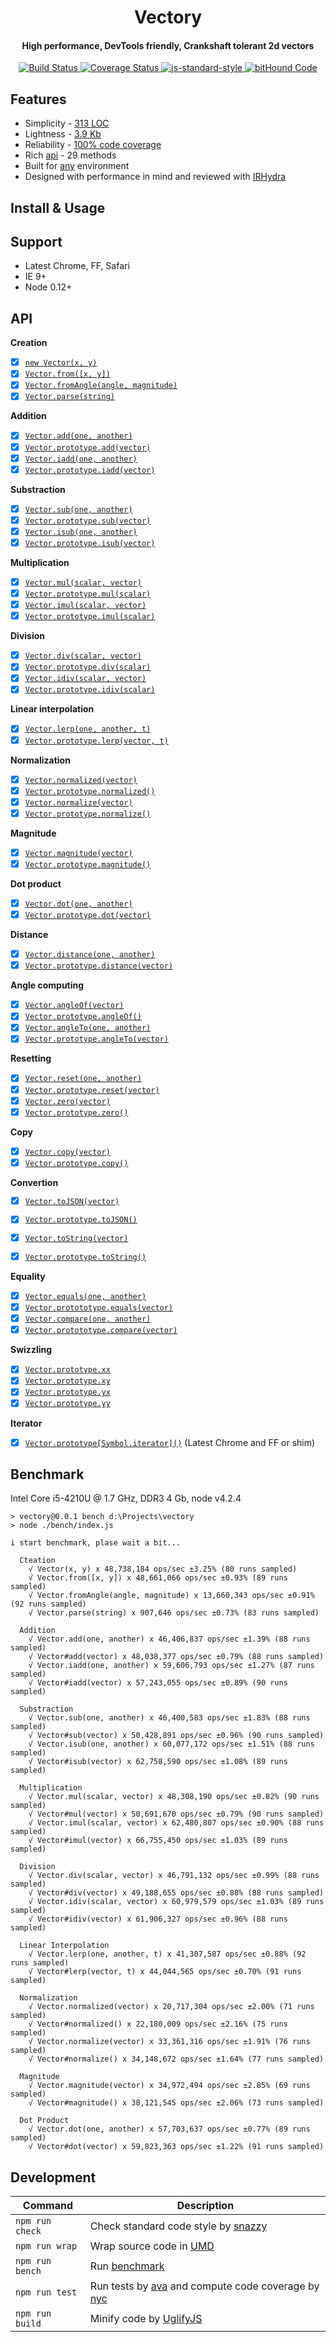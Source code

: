 <h1 align="center">Vectory</h1>
<h4 align="center">High performance, DevTools friendly, Crankshaft tolerant 2d vectors</h4>

<p align="center">
   <a href="https://travis-ci.org/broadsw0rd/vectory" target="_blank">
      <img src="https://travis-ci.org/broadsw0rd/vectory.svg?branch=master" alt="Build Status" target="_blank"></img>
   </a>
   <a href='https://coveralls.io/github/broadsw0rd/vectory?branch=master' target="_blank">
      <img src='https://coveralls.io/repos/broadsw0rd/vectory/badge.svg?branch=master&service=github' alt='Coverage Status' />
   </a>
   <a href="https://github.com/feross/standard" target="_blank">
      <img src="https://img.shields.io/badge/code%20style-standard-brightgreen.svg?style=flat" alt="js-standard-style"></img>
   </a>
   <a href="https://www.bithound.io/github/broadsw0rd/vectory">
   	<img src="https://www.bithound.io/github/broadsw0rd/vectory/badges/code.svg" alt="bitHound Code">
   </a>
</p>

## Features

- Simplicity - [313 LOC](https://github.com/broadsw0rd/vectory/blob/master/src/vectory.js#L313)
- Lightness - [3.9 Kb](https://github.com/broadsw0rd/vectory/blob/master/dist/vectory.min.js)
- Reliability - [100% code coverage](https://coveralls.io/github/broadsw0rd/vectory?branch=master)
- Rich [api](#api) - 29 methods
- Built for [any](https://github.com/broadsw0rd/vectory/blob/master/dist/vectory.js#L9) environment
- Designed with performance in mind and reviewed with [IRHydra](http://mrale.ph/irhydra/2/)

## Install & Usage

## Support

- Latest Chrome, FF, Safari
- IE 9+
- Node 0.12+

## API

**Creation**

- [x] [`new Vector(x, y)`](https://github.com/broadsw0rd/vectory/blob/master/src/vectory.js#L1)
- [x] [`Vector.from([x, y])`](https://github.com/broadsw0rd/vectory/blob/master/src/vectory.js#L8)
- [x] [`Vector.fromAngle(angle, magnitude)`](https://github.com/broadsw0rd/vectory/blob/master/src/vectory.js#L12)
- [x] [`Vector.parse(string)`](https://github.com/broadsw0rd/vectory/blob/master/src/vectory.js#L16)

**Addition**

- [x] [`Vector.add(one, another)`](https://github.com/broadsw0rd/vectory/blob/master/src/vectory.js#L20)
- [x] [`Vector.prototype.add(vector)`](https://github.com/broadsw0rd/vectory/blob/master/src/vectory.js#L24)
- [x] [`Vector.iadd(one, another)`](https://github.com/broadsw0rd/vectory/blob/master/src/vectory.js#L28)
- [x] [`Vector.prototype.iadd(vector)`](https://github.com/broadsw0rd/vectory/blob/master/src/vectory.js#L32)

**Substraction**

- [x] [`Vector.sub(one, another)`](https://github.com/broadsw0rd/vectory/blob/master/src/vectory.js#L38)
- [x] [`Vector.prototype.sub(vector)`](https://github.com/broadsw0rd/vectory/blob/master/src/vectory.js#L42)
- [x] [`Vector.isub(one, another)`](https://github.com/broadsw0rd/vectory/blob/master/src/vectory.js#L46)
- [x] [`Vector.prototype.isub(vector)`](https://github.com/broadsw0rd/vectory/blob/master/src/vectory.js#L50)

**Multiplication**

- [x] [`Vector.mul(scalar, vector)`](https://github.com/broadsw0rd/vectory/blob/master/src/vectory.js#L56)
- [x] [`Vector.prototype.mul(scalar)`](https://github.com/broadsw0rd/vectory/blob/master/src/vectory.js#L60)
- [x] [`Vector.imul(scalar, vector)`](https://github.com/broadsw0rd/vectory/blob/master/src/vectory.js#L64)
- [x] [`Vector.prototype.imul(scalar)`](https://github.com/broadsw0rd/vectory/blob/master/src/vectory.js#L68)

**Division**

- [x] [`Vector.div(scalar, vector)`](https://github.com/broadsw0rd/vectory/blob/master/src/vectory.js#L74)
- [x] [`Vector.prototype.div(scalar)`](https://github.com/broadsw0rd/vectory/blob/master/src/vectory.js#L78)
- [x] [`Vector.idiv(scalar, vector)`](https://github.com/broadsw0rd/vectory/blob/master/src/vectory.js#L82)
- [x] [`Vector.prototype.idiv(scalar)`](https://github.com/broadsw0rd/vectory/blob/master/src/vectory.js#L86)

**Linear interpolation**

- [x] [`Vector.lerp(one, another, t)`](https://github.com/broadsw0rd/vectory/blob/master/src/vectory.js#L92)
- [x] [`Vector.prototype.lerp(vector, t)`](https://github.com/broadsw0rd/vectory/blob/master/src/vectory.js#L96)

**Normalization**

- [x] [`Vector.normalized(vector)`](https://github.com/broadsw0rd/vectory/blob/master/src/vectory.js#L102)
- [x] [`Vector.prototype.normalized()`](https://github.com/broadsw0rd/vectory/blob/master/src/vectory.js#L106)
- [x] [`Vector.normalize(vector)`](https://github.com/broadsw0rd/vectory/blob/master/src/vectory.js#L117)
- [x] [`Vector.prototype.normalize()`](https://github.com/broadsw0rd/vectory/blob/master/src/vectory.js#L121)

**Magnitude**

- [x] [`Vector.magnitude(vector)`](https://github.com/broadsw0rd/vectory/blob/master/src/vectory.js#L132)
- [x] [`Vector.prototype.magnitude()`](https://github.com/broadsw0rd/vectory/blob/master/src/vectory.js#L136)

**Dot product**

- [x] [`Vector.dot(one, another)`](https://github.com/broadsw0rd/vectory/blob/master/src/vectory.js#L140)
- [x] [`Vector.prototype.dot(vector)`](https://github.com/broadsw0rd/vectory/blob/master/src/vectory.js#L144)

**Distance**

- [x] [`Vector.distance(one, another)`](https://github.com/broadsw0rd/vectory/blob/master/src/vectory.js#L148)
- [x] [`Vector.prototype.distance(vector)`](https://github.com/broadsw0rd/vectory/blob/master/src/vectory.js#L152)

**Angle computing**

- [x] [`Vector.angleOf(vector)`](https://github.com/broadsw0rd/vectory/blob/master/src/vectory.js#L158)
- [x] [`Vector.prototype.angleOf()`](https://github.com/broadsw0rd/vectory/blob/master/src/vectory.js#L162)
- [x] [`Vector.angleTo(one, another)`](https://github.com/broadsw0rd/vectory/blob/master/src/vectory.js#L166)
- [x] [`Vector.prototype.angleTo(vector)`](https://github.com/broadsw0rd/vectory/blob/master/src/vectory.js#L170)

**Resetting**

- [x] [`Vector.reset(one, another)`](https://github.com/broadsw0rd/vectory/blob/master/src/vectory.js#L174)
- [x] [`Vector.prototype.reset(vector)`](https://github.com/broadsw0rd/vectory/blob/master/src/vectory.js#L178)
- [x] [`Vector.zero(vector)`](https://github.com/broadsw0rd/vectory/blob/master/src/vectory.js#L184)
- [x] [`Vector.prototype.zero()`](https://github.com/broadsw0rd/vectory/blob/master/src/vectory.js#L188)

**Copy**

- [x] [`Vector.copy(vector)`](https://github.com/broadsw0rd/vectory/blob/master/src/vectory.js#L194)
- [x] [`Vector.prototype.copy()`](https://github.com/broadsw0rd/vectory/blob/master/src/vectory.js#L198)

**Convertion**

- [x] [`Vector.toJSON(vector)`](https://github.com/broadsw0rd/vectory/blob/master/src/vectory.js#L202)
- [x] [`Vector.prototype.toJSON()`](https://github.com/broadsw0rd/vectory/blob/master/src/vectory.js#L206)
- [x] [`Vector.toString(vector)`](https://github.com/broadsw0rd/vectory/blob/master/src/vectory.js#L210)
- [x] [`Vector.prototype.toString()`](https://github.com/broadsw0rd/vectory/blob/master/src/vectory.js#L214)


**Equality**

- [x] [`Vector.equals(one, another)`](https://github.com/broadsw0rd/vectory/blob/master/src/vectory.js#L218)
- [x] [`Vector.protototype.equals(vector)`](https://github.com/broadsw0rd/vectory/blob/master/src/vectory.js#L222)
- [x] [`Vector.compare(one, another)`](https://github.com/broadsw0rd/vectory/blob/master/src/vectory.js#L226)
- [x] [`Vector.protototype.compare(vector)`](https://github.com/broadsw0rd/vectory/blob/master/src/vectory.js#L230)

**Swizzling**

- [x] [`Vector.prototype.xx`](https://github.com/broadsw0rd/vectory/blob/master/src/vectory.js#L237)
- [x] [`Vector.prototype.xy`](https://github.com/broadsw0rd/vectory/blob/master/src/vectory.js#L247)
- [x] [`Vector.prototype.yx`](https://github.com/broadsw0rd/vectory/blob/master/src/vectory.js#L257)
- [x] [`Vector.prototype.yy`](https://github.com/broadsw0rd/vectory/blob/master/src/vectory.js#L267)

**Iterator**

- [x] [`Vector.prototype[Symbol.iterator]()`](https://github.com/broadsw0rd/vectory/blob/master/src/vectory.js#L309) (Latest Chrome and FF or shim)

## Benchmark

Intel Core i5-4210U @ 1.7 GHz, DDR3 4 Gb, node v4.2.4

```
> vectory@0.0.1 bench d:\Projects\vectory
> node ./bench/index.js

i start benchmark, plase wait a bit...

  Cteation
    √ Vector(x, y) x 48,738,184 ops/sec ±3.25% (80 runs sampled)
    √ Vector.from([x, y]) x 48,661,066 ops/sec ±0.93% (89 runs sampled)
    √ Vector.fromAngle(angle, magnitude) x 13,660,343 ops/sec ±0.91% (92 runs sampled)
    √ Vector.parse(string) x 907,646 ops/sec ±0.73% (83 runs sampled)

  Addition
    √ Vector.add(one, another) x 46,406,837 ops/sec ±1.39% (88 runs sampled)
    √ Vector#add(vector) x 48,038,377 ops/sec ±0.79% (88 runs sampled)
    √ Vector.iadd(one, another) x 59,606,793 ops/sec ±1.27% (87 runs sampled)
    √ Vector#iadd(vector) x 57,243,055 ops/sec ±0.89% (90 runs sampled)

  Substraction
    √ Vector.sub(one, another) x 46,400,583 ops/sec ±1.83% (88 runs sampled)
    √ Vector#sub(vector) x 50,428,891 ops/sec ±0.96% (90 runs sampled)
    √ Vector.isub(one, another) x 60,077,172 ops/sec ±1.51% (88 runs sampled)
    √ Vector#isub(vector) x 62,758,590 ops/sec ±1.08% (89 runs sampled)

  Multiplication
    √ Vector.mul(scalar, vector) x 48,308,190 ops/sec ±0.82% (90 runs sampled)
    √ Vector#mul(vector) x 50,691,670 ops/sec ±0.79% (90 runs sampled)
    √ Vector.imul(scalar, vector) x 62,480,807 ops/sec ±0.90% (88 runs sampled)
    √ Vector#imul(vector) x 66,755,450 ops/sec ±1.03% (89 runs sampled)

  Division
    √ Vector.div(scalar, vector) x 46,791,132 ops/sec ±0.99% (88 runs sampled)
    √ Vector#div(vector) x 49,188,655 ops/sec ±0.88% (88 runs sampled)
    √ Vector.idiv(scalar, vector) x 60,979,579 ops/sec ±1.03% (89 runs sampled)
    √ Vector#idiv(vector) x 61,906,327 ops/sec ±0.96% (88 runs sampled)

  Linear Interpolation
    √ Vector.lerp(one, another, t) x 41,307,587 ops/sec ±0.88% (92 runs sampled)
    √ Vector#lerp(vector, t) x 44,044,565 ops/sec ±0.70% (91 runs sampled)

  Normalization
    √ Vector.normalized(vector) x 20,717,304 ops/sec ±2.00% (71 runs sampled)
    √ Vector#normalized() x 22,180,009 ops/sec ±2.16% (75 runs sampled)
    √ Vector.normalize(vector) x 33,361,316 ops/sec ±1.91% (76 runs sampled)
    √ Vector#normalize() x 34,148,672 ops/sec ±1.64% (77 runs sampled)

  Magnitude
    √ Vector.magnitude(vector) x 34,972,494 ops/sec ±2.85% (69 runs sampled)
    √ Vector#magnitude() x 38,121,545 ops/sec ±2.06% (73 runs sampled)

  Dot Product
    √ Vector.dot(one, another) x 57,703,637 ops/sec ±0.77% (89 runs sampled)
    √ Vector#dot(vector) x 59,823,363 ops/sec ±1.22% (91 runs sampled)

```

## Development

Command | Description
--------| -----------
`npm run check` | Check standard code style by [snazzy](https://www.npmjs.com/package/snazzy)
`npm run wrap` | Wrap source code in [UMD](https://github.com/umdjs/umd)
`npm run bench` | Run [benchmark](http://benchmarkjs.com/)
`npm run test` | Run tests by [ava](https://github.com/sindresorhus/ava) and compute code coverage by [nyc](https://github.com/bcoe/nyc)
`npm run build` | Minify code by [UglifyJS](https://github.com/mishoo/UglifyJS)
